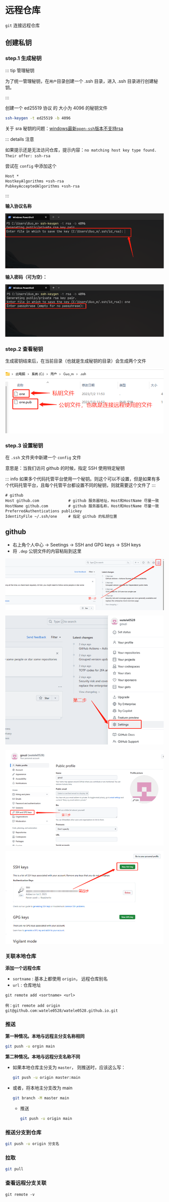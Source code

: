 # 远程仓库

`git` 连接远程仓库

## 创建私钥

### step.1 生成秘钥

::: tip 管理秘钥

为了统一管理秘钥，在`用户`目录创建一个 .ssh 目录，进入 .ssh 目录进行创建秘钥。

:::

创建一个 ed25519 协议 的 大小为 4096 的秘钥文件

```sh
ssh-keygen -t ed25519 -b 4096
```
关于 sra 秘钥的问题：[windows最新`open-ssh`版本不支持rsa](https://blog.csdn.net/feiyanaffection/article/details/124469985)

::: details 注意

如果提示还是无法访问仓库，提示内容：`no matching host key type found. Their offer: ssh-rsa`

尝试在 `config` 中添加这个

``` 
Host *
HostkeyAlgorithms +ssh-rsa 
PubkeyAcceptedAlgorithms +ssh-rsa
```

:::




**输入协议名称**

![image-20230702114725396](./assets/image-20230702114725396.png)

**输入密码（可为空）：**

![image-20230702114843907](./assets/image-20230702114843907.png)



### step.2 查看秘钥

生成密钥结束后，在当前目录（也就是生成秘钥的目录）会生成两个文件

![image-20230702115448064](./assets/image-20230702115448064.png)



### step.3 设置秘钥

在 `.ssh` 文件夹中新建一个 `config` 文件

意思是：当我们访问 github 的时候，指定 SSH 使用特定秘钥

::: info
如果多个代码托管平台使用一个秘钥。则这个可以不设置，但是如果有多个代码托管平台，且每个托管平台都设置不同的秘钥，则就需要这个文件了
:::

```
# github
Host github.com				# github 服务器地址，Host和HostName 尽量一致
HostName github.com			# github 服务器名称，Host和HostName 尽量一致
PreferredAuthentications publickey
IdentityFile ~/.ssh/one		# 指定 github 的私钥位置
```



## github

- 右上角个人中心 → Seetings → SSH and GPG keys → SSH keys
- 将 `.dep` 公钥文件的内容粘贴到这里



![image-20230702120025903](./assets/image-20230702120025903.png)





![image-20230702120050791](./assets/image-20230702120050791.png)

![image-20230702120112954](./assets/image-20230702120112954.png)

![image-20230702120143260](./assets/image-20230702120143260.png)



### 关联本地仓库

**添加一个远程仓库**

- `sortname` : 基本上都使用 `origin`， 远程仓库别名
- `url` : 仓库地址

```shell
git remote add <sortname> <url>

例：git remote add origin git@github.com:watele0528/watele0528.github.io.git
```



### 推送

**第一种情况。本地与远程主分支名称相同**

```sh
git push -u orgin main
```



**第二种情况。本地与远程分支名称不同**

- 如果本地仓库主分支为 `master`， 则推送时，应该这么写：

    ``` sh
    git push -u origin master:main
    ```

- 或者，将本地主分支改为 main

    ``` sh
    git branch -M master main
    ```

    - 推送

        ``` sh
        git push -u origin main
        ```
### 推送分支到仓库
``` sh
git push -u origin 分支名
```



### 拉取

``` sh
git pull
```





### 查看远程分支关联

```shell
git remote -v
```

